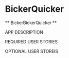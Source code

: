 # BickerQuicker
** BickerBickerQuicker **

APP DESCRIPTION

REQUIRED USER STORIES

OPTIONAL USER STOREIS
